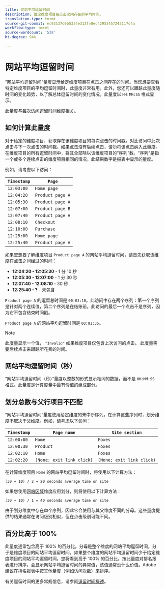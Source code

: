 ```yaml
---
title: 网站平均逗留时间
description: 给定维度项目在点击之间存在的平均时间。
translation-type: tm+mt
source-git-commit: ec93137d0b5334e312fe0ec42953457243117d4a
workflow-type: tm+mt
source-wordcount: '538'
ht-degree: 94%

---
```



# 网站平均逗留时间

“网站平均逗留时间”量度显示给定维度项目在点击之间存在的时间。当您想要查看特定维度项目的平均逗留时间时，此量度非常有用。此外，您还可以跟踪此量度随时间的变化趋势，以了解总体逗留时间的变化情况。此量度以 `HH:MM:SS` 格式显示。

此量度与[每次访问逗留时间](../dimensions/time-spent-per-visit.md)维度相关。

## 如何计算此量度

对于给定的维度项目，获取存在该维度项目的每次点击的时间戳。对比访问中此次点击与下一次点击的时间戳。如果点击没有后续点击，请勿将该点击纳入此量度。在维度项目的所有逗留时间中，将其全部除以该维度项目的“序列”数。“序列”是指一个或多个连续点击的维度项目相同的情况。此结果数字是报表中显示的量度。

例如，请考虑以下访问：

| `Timestamp` | `Page` |
| --- | --- |
| `12:03:00` | `Home page` |
| `12:04:20` | `Product page A` |
| `12:05:30` | `Product page A` |
| `12:07:00` | `Product page B` |
| `12:07:40` | `Product page A` |
| `12:08:10` | `Checkout` |
| `12:10:00` | `Purchase` |
| `12:25:00` | `Home page` |
| `12:25:40` | `Product page A` |


如果您想要了解维度项目 `Product page A` 的网站平均逗留时间，请首先获取该维度在点击之间经过的时间：

* **12:04:20 - 12:05:30** - 1 分 10 秒
* **12:05:30 - 12:07:00** - 1 分 30 秒
* **12:07:40 - 12:08:10** - 30 秒
* **12:25:40 - ?** - 未包含

`Product page A` 的逗留总时间是 `00:03:10`。此访问中存在两个序列：第一个序列是针对两个连续值，第二个序列是在结账前。此访问的最后一个点击不是序列，因为它不包含结束时间戳。

`Product page A` 的网站平均逗留时间是 `00:01:35`。

>[!NOTE]
>
>此度量显示一个值， `"Invalid"` 如果维度项目仅包含上次访问的点击。 此度量需要后续点击来跟踪所花费的时间。

## 网站平均逗留时间（秒）

“网站平均逗留时间（秒）”量度以整数的形式显示相同的数据，而不是 `HH:MM:SS` 格式。此量度是计算度量中最有价值的组成部分。

## 划分总数与父行项目不匹配

“网站平均逗留时间”量度使用给定维度的未中断序列。在计算这些序列时，划分维度不取决于父维度。例如，请考虑以下访问：

| `Timestamp` | `Page name` | `Site section` |
| --- | --- | --- |
| `12:00:00` | `Home` | `Foxes` |
| `12:00:30` | `Product` | `Foxes` |
| `12:02:10` | `Home` | `Foxes` |
| `12:02:20` | `(None; exit link click)` | `(None; exit link click)` |

在计算维度项目 `Home` 的网站平均逗留时间时，将使用以下计算方法：

```text
(30 + 10) / 2 = 20 seconds average time on site
```

如果您使用[网站区域](../dimensions/site-section.md)维度应用划分，则将使用以下计算方法：

```text
(30 + 10) / 1 = 40 seconds average time on site
```

由于划分维度中存在单个序列，因此它会使用与其父维度不同的分母。这些量度提供的结果通常在访问级别相似，但在点击级别可能不同。

## 百分比高于 100%

此量度通常包含高于 100% 的百分比。分母是整个维度的网站平均逗留时间，分子是维度项目的网站平均逗留时间。如果整个维度的网站平均逗留时间少于给定维度项目的网站平均逗留时间，您将看到高于 100% 的百分比。按此量度对排名报表进行排序，会显示网站平均逗留时间的异常值，该值通常没什么价值。Adobe 建议在排名报表中按其他量度（例如[访问次数](visits.md)）来排序。

有关逗留时间的更多常规信息，请参阅[逗留时间概述](time-spent.md)。
